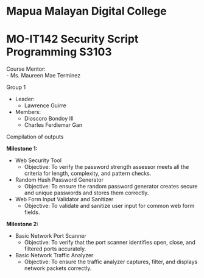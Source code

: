 # Mapua Malayan Digital College<br>
# MO-IT142 Security Script Programming S3103<br>

Course Mentor:<br>
    - Ms. Maureen Mae Terminez
    
Group 1
- Leader:
    - Lawrence Guirre
- Members:     
    - Dioscoro Bondoy III
    - Charles Ferdiemar Gan

Compilation of outputs<br>

<b>Milestone 1:</b> 
- Web Security Tool
    - Objective: To verify the password strength assessor meets all the criteria for length, complexity, and pattern checks.
- Random Hash Password Generator
    - Objective: To ensure the random password generator creates secure and unique passwords and stores them correctly.
- Web Form Input Validator and Sanitizer
    - Objective: To validate and sanitize user input for common web form fields.

<b>Milestone 2:</b>
- Basic Network Port Scanner
    - Objective: To verify that the port scanner identifies open, close, and filtered ports accurately.
- Basic Network Traffic Analyzer
    - Objective: To ensure the traffic analyzer captures, filter, and displays network packets correctly.
  
